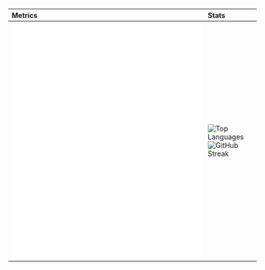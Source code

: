 | Metrics                                | Stats                                     |
| :--------------------------------------| :---------------------------------------- |
| <picture><img src="/github-metrics.svg" alt="Metrics" /></picture> | <img src="https://github-readme-stats.vercel.app/api/top-langs/?username=DivitMittal&langs_count=14&theme=transparent&hide_progress=true&show_icons=true&hide_border=true" alt="Top Languages"/><br/><img src="https://github-readme-streak-stats-eight.vercel.app/?user=DivitMittal&theme=transparent&hide_border=true&short_numbers=true&card_width=200" alt="GitHub Streak" /> |